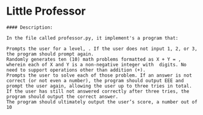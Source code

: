 
# Little Professor

    #### Description:

    In the file called professor.py, it implement's a program that:

    Prompts the user for a level, . If the user does not input 1, 2, or 3, the program should prompt again.
    Randomly generates ten (10) math problems formatted as X + Y = , wherein each of X and Y is a non-negative integer with  digits. No need to support operations other than addition (+).
    Prompts the user to solve each of those problem. If an answer is not correct (or not even a number), the program should output EEE and prompt the user again, allowing the user up to three tries in total. If the user has still not answered correctly after three tries, the program should output the correct answer.
    The program should ultimately output the user’s score, a number out of 10
